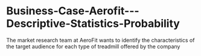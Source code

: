 # Business-Case-Aerofit---Descriptive-Statistics-Probability
The market research team at AeroFit wants to identify the characteristics of the target audience for each type of treadmill offered by the company
